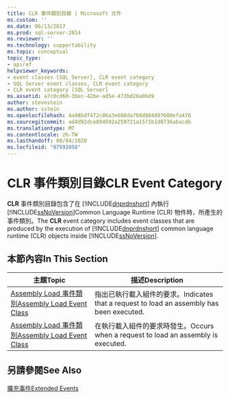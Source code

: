 ```yaml
---
title: CLR 事件類別目錄 | Microsoft 文件
ms.custom: ''
ms.date: 06/13/2017
ms.prod: sql-server-2014
ms.reviewer: ''
ms.technology: supportability
ms.topic: conceptual
topic_type:
- apiref
helpviewer_keywords:
- event classes [SQL Server], CLR event category
- SQL Server event classes, CLR event category
- CLR event category [SQL Server]
ms.assetid: a7c0cd60-3bec-42be-ad5e-473bd26a06d9
author: stevestein
ms.author: sstein
ms.openlocfilehash: 4a98bdf472c86a3e608da768d884897600efa476
ms.sourcegitcommit: ad4d92dce894592a259721a1571b1d8736abacdb
ms.translationtype: MT
ms.contentlocale: zh-TW
ms.lasthandoff: 08/04/2020
ms.locfileid: "87592058"
---
```

# <a name="clr-event-category"></a><span data-ttu-id="7139f-102">CLR 事件類別目錄</span><span class="sxs-lookup"><span data-stu-id="7139f-102">CLR Event Category</span></span>
  <span data-ttu-id="7139f-103">**CLR** 事件類別目錄包含了在 [!INCLUDE[dnprdnshort](../../includes/dnprdnshort-md.md)] 內執行 [!INCLUDE[ssNoVersion](../../includes/ssnoversion-md.md)]Common Language Runtime (CLR) 物件時，所產生的事件類別。</span><span class="sxs-lookup"><span data-stu-id="7139f-103">The **CLR** event category includes event classes that are produced by the execution of [!INCLUDE[dnprdnshort](../../includes/dnprdnshort-md.md)] common language runtime (CLR) objects inside [!INCLUDE[ssNoVersion](../../includes/ssnoversion-md.md)].</span></span>  
  
## <a name="in-this-section"></a><span data-ttu-id="7139f-104">本節內容</span><span class="sxs-lookup"><span data-stu-id="7139f-104">In This Section</span></span>  
  
|<span data-ttu-id="7139f-105">主題</span><span class="sxs-lookup"><span data-stu-id="7139f-105">Topic</span></span>|<span data-ttu-id="7139f-106">描述</span><span class="sxs-lookup"><span data-stu-id="7139f-106">Description</span></span>|  
|-----------|-----------------|  
|[<span data-ttu-id="7139f-107">Assembly Load 事件類別</span><span class="sxs-lookup"><span data-stu-id="7139f-107">Assembly Load Event Class</span></span>](../../database-engine/assembly-load-event-class.md)|<span data-ttu-id="7139f-108">指出已執行載入組件的要求。</span><span class="sxs-lookup"><span data-stu-id="7139f-108">Indicates that a request to load an assembly has been executed.</span></span>|  
|[<span data-ttu-id="7139f-109">Assembly Load 事件類別</span><span class="sxs-lookup"><span data-stu-id="7139f-109">Assembly Load Event Class</span></span>](../../database-engine/assembly-load-event-class.md)|<span data-ttu-id="7139f-110">在執行載入組件的要求時發生。</span><span class="sxs-lookup"><span data-stu-id="7139f-110">Occurs when a request to load an assembly is executed.</span></span>|  
  
## <a name="see-also"></a><span data-ttu-id="7139f-111">另請參閱</span><span class="sxs-lookup"><span data-stu-id="7139f-111">See Also</span></span>  
 [<span data-ttu-id="7139f-112">擴充事件</span><span class="sxs-lookup"><span data-stu-id="7139f-112">Extended Events</span></span>](../extended-events/extended-events.md)  
  
  
